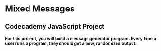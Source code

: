 # Mixed Messages
## Codecademy JavaScript Project
#### For this project, you will build a message generator program. Every time a user runs a program, they should get a new, randomized output.
